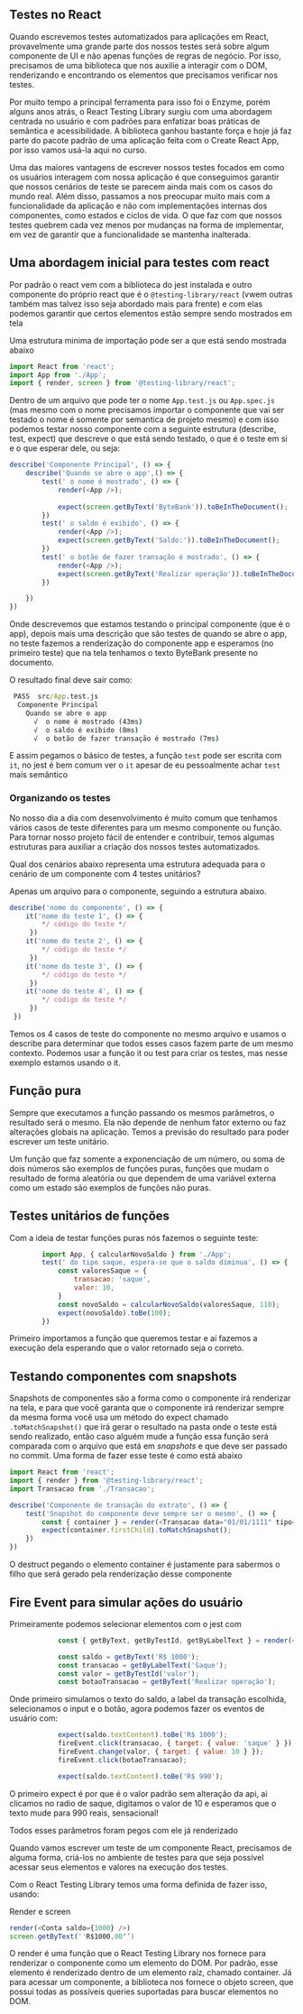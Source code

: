 ## Testes no React

Quando escrevemos testes automatizados para aplicações em React, provavelmente uma grande parte dos nossos testes será sobre algum componente de UI e não apenas funções de regras de negócio. Por isso, precisamos de uma biblioteca que nos auxilie a interagir com o DOM, renderizando e encontrando os elementos que precisamos verificar nos testes.

Por muito tempo a principal ferramenta para isso foi o Enzyme, porém alguns anos atrás, o React Testing Library surgiu com uma abordagem centrada no usuário e com padrões para enfatizar boas práticas de semântica e acessibilidade. A biblioteca ganhou bastante força e hoje já faz parte do pacote padrão de uma aplicação feita com o Create React App, por isso vamos usá-la aqui no curso.

Uma das maiores vantagens de escrever nossos testes focados em como os usuários interagem com nossa aplicação é que conseguimos garantir que nossos cenários de teste se parecem ainda mais com os casos do mundo real. Além disso, passamos a nos preocupar muito mais com a funcionalidade da aplicação e não com implementações internas dos componentes, como estados e ciclos de vida. O que faz com que nossos testes quebrem cada vez menos por mudanças na forma de implementar, em vez de garantir que a funcionalidade se mantenha inalterada.

## Uma abordagem inicial para testes com react

Por padrão o react vem com a biblioteca do jest instalada e outro componente do próprio react que é o `@testing-library/react` (vwem outras também mas talvez isso seja abordado mais para frente) e com elas podemos garantir que certos elementos estão sempre sendo mostrados em tela

Uma estrutura minima de importação pode ser a que está sendo mostrada abaixo

```js
import React from 'react';
import App from './App';
import { render, screen } from '@testing-library/react';
```

Dentro de um arquivo que pode ter o nome `App.test.js` ou `App.spec.js` (mas mesmo com o nome precisamos importar o componente que vai ser testado o nome é somente por semantica de projeto mesmo) e com isso podemos testar nosso componente com a seguinte estrutura (describe, test, expect) que descreve o que está sendo testado, o que é o teste em si e o que esperar dele, ou seja:

```js
describe('Componente Principal', () => {
    describe('Quando se abre o app',() => {
        test(' o nome é mostrado', () => {
            render(<App />);
    
            expect(screen.getByText('ByteBank')).toBeInTheDocument();
        })
        test(' o saldo é exibido', () => {
            render(<App />);
            expect(screen.getByText('Saldo:')).toBeInTheDocument();
        })
        test(' o botão de fazer transação é mostrado', () => {
            render(<App />);
            expect(screen.getByText('Realizar operação')).toBeInTheDocument();
        })

    })
})
```

Onde descrevemos que estamos testando o principal componente (que é o app), depois mais uma descrição que são testes de quando se abre o app, no teste fazemos a renderização do componente app e esperamos (no primeiro teste) que na tela tenhamos o texto ByteBank presente no documento.

O resultado final deve sair como:

```cmd
 PASS  src/App.test.js
  Componente Principal
    Quando se abre o app
      √  o nome é mostrado (43ms)
      √  o saldo é exibido (8ms)
      √  o botão de fazer transação é mostrado (7ms)
```

E assim pegamos o básico de testes, a função `test` pode ser escrita com `it`, no jest é bem comum ver o `it` apesar de eu pessoalmente achar `test` mais semântico

### Organizando os testes

No nosso dia a dia com desenvolvimento é muito comum que tenhamos vários casos de teste diferentes para um mesmo componente ou função. Para tornar nosso projeto fácil de entender e contribuir, temos algumas estruturas para auxiliar a criação dos nossos testes automatizados.

Qual dos cenários abaixo representa uma estrutura adequada para o cenário de um componente com 4 testes unitários?

Apenas um arquivo para o componente, seguindo a estrutura abaixo.

```js
describe('nome do componente', () => {
    it('nome do teste 1', () => {
        */ código do teste */
     })
    it('nome do teste 2', () => {
        */ código do teste */
     })
    it('nome do teste 3', () => {
        */ código do teste */
     })
    it('nome do teste 4', () => {
        */ código do teste */
     })
 })
```

Temos os 4 casos de teste do componente no mesmo arquivo e usamos o describe para determinar que todos esses casos fazem parte de um mesmo contexto. Podemos usar a função it ou test para criar os testes, mas nesse exemplo estamos usando o it.

## Função pura

Sempre que executamos a função passando os mesmos parâmetros, o resultado será o mesmo. Ela não depende de nenhum fator externo ou faz alterações globais na aplicação. Temos a previsão do resultado para poder escrever um teste unitário.

Um função que faz somente a exponenciação de um número, ou soma de dois números são exemplos de funções puras, funções que mudam o resultado de forma aleatória ou que dependem de uma variável externa como um estado são exemplos de funções não puras.

## Testes unitários de funções

Com a ideia de testar funções puras nós fazemos o seguinte teste:

```js
    	import App, { calcularNovoSaldo } from './App';
        test(' do tipo saque, espera-se que o saldo diminua', () => {
            const valoresSaque = {
                transacao: 'saque', 
                valor: 10,
            }
            const novoSaldo = calcularNovoSaldo(valoresSaque, 110);
            expect(novoSaldo).toBe(100);
        })
```

Primeiro importamos a função que queremos testar e aí fazemos a execução dela esperando que o valor retornado seja o correto.

## Testando componentes com snapshots

Snapshots de componentes são a forma como o componente irá renderizar na tela, e para que você garanta que o componente irá renderizar sempre da mesma forma você usa um método do expect chamado `.toMatchSnapshot()` que irá gerar o resultado na pasta onde o teste está sendo realizado, então caso alguém mude a função essa função será comparada com o arquivo que está em _snapshots_ e que deve ser passado no commit. Uma forma de fazer esse teste é como está abaixo

```js
import React from 'react';
import { render } from '@testing-library/react';
import Transacao from './Transacao';

describe('Componente de transação do extrato', () => {
    test('Snapshot do componente deve sempre ser o mesmo', () => {
        const { container } = render(<Transacao data="01/01/1111" tipo="saque" valor="20"/>)
        expect(container.firstChild).toMatchSnapshot();
    })
})
```

O destruct pegando o elemento container é justamente para sabermos o filho que será gerado pela renderização desse componente

## Fire Event para simular ações do usuário

Primeiramente podemos selecionar elementos com o jest com

```js
            const { getByText, getByTestId, getByLabelText } = render(<App />);

            const saldo = getByText('R$ 1000');
            const transacao = getByLabelText('Saque');
            const valor = getByTestId('valor');
            const botaoTransacao = getByText('Realizar operação');
```

Onde primeiro simulamos o texto do saldo, a label da transação escolhida, selecionamos o input e o botão, agora podemos fazer os eventos de usuário com:

```js
            expect(saldo.textContent).toBe('R$ 1000');
            fireEvent.click(transacao, { target: { value: 'saque' } });
            fireEvent.change(valor, { target: { value: 10 } });
            fireEvent.click(botaoTransacao);

            expect(saldo.textContent).toBe('R$ 990');
```

O primeiro expect é por que é o valor padrão sem alteração da api, ai clicamos no radio de saque, digitamos o valor de 10 e esperamos que o texto mude para 990 reais, sensacional!

Todos esses parâmetros foram pegos com ele já renderizado

Quando vamos escrever um teste de um componente React, precisamos de alguma forma, criá-los no ambiente de testes para que seja possível acessar seus elementos e valores na execução dos testes.

Com o React Testing Library temos uma forma definida de fazer isso, usando:

Render e screen

```js
render(<Conta saldo={1000} />)
screen.getByText(''R$1000,00"’)
```

O render é uma função que o React Testing Library nos fornece para renderizar o componente como um elemento do DOM. Por padrão, esse elemento é renderizado dentro de um elemento raíz, chamado container. Já para acessar um componente, a biblioteca nos fornece o objeto screen, que possui todas as possíveis queries suportadas para buscar elementos no DOM.
